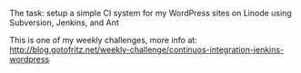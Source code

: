 The task: setup a simple CI system for my WordPress sites on Linode using Subversion, Jenkins, and Ant

This is one of my weekly challenges, more info at: http://blog.gotofritz.net/weekly-challenge/continuos-integration-jenkins-wordpress
